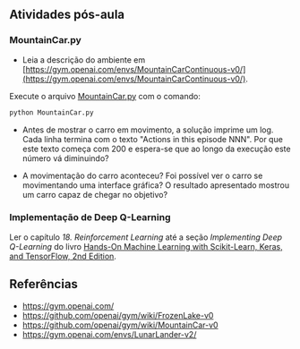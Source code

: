 
## Atividades pós-aula


### MountainCar.py

* Leia a descrição do ambiente em [https://gym.openai.com/envs/MountainCarContinuous-v0/](https://gym.openai.com/envs/MountainCarContinuous-v0/).

Execute o arquivo [MountainCar.py](src/MountainCar.py) com o comando:

````bash
python MountainCar.py
````

* Antes de mostrar o carro em movimento, a solução imprime um log. Cada linha termina com o texto "Actions in this episode NNN". Por que este texto começa com 200 e espera-se que ao longo da execução este número vá diminuindo?

* A movimentação do carro aconteceu? Foi possível ver o carro se movimentando uma interface gráfica? O resultado apresentado mostrou um carro capaz de chegar no objetivo? 

### Implementação de Deep Q-Learning

Ler o capítulo *18. Reinforcement Learning* até a seção *Implementing Deep Q-Learning* do livro [Hands-On Machine Learning with Scikit-Learn, Keras, and TensorFlow, 2nd Edition](https://www.oreilly.com/library/view/hands-on-machine-learning/9781492032632/). 

## Referências

- https://gym.openai.com/
- https://github.com/openai/gym/wiki/FrozenLake-v0
- https://github.com/openai/gym/wiki/MountainCar-v0
- https://gym.openai.com/envs/LunarLander-v2/


